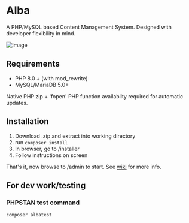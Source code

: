 # Alba
A PHP/MySQL based Content Management System. Designed with developer flexibility in mind.

![image](https://user-images.githubusercontent.com/23583515/177893353-88814756-a371-4537-a3f0-5a9dada85efb.png)

## Requirements
* PHP 8.0 + (with mod_rewrite)
* MySQL/MariaDB 5.0+

Native PHP zip + 'fopen' PHP function availablity required for automatic updates.

## Installation
1. Download .zip and extract into working directory
2. run `composer install`
3. In browser, go to /installer
4. Follow instructions on screen

That's it, now browse to /admin to start. See [wiki](https://github.com/HoltBosse/Alba/wiki) for more info.

## For dev work/testing

### PHPSTAN test command

`composer albatest`
